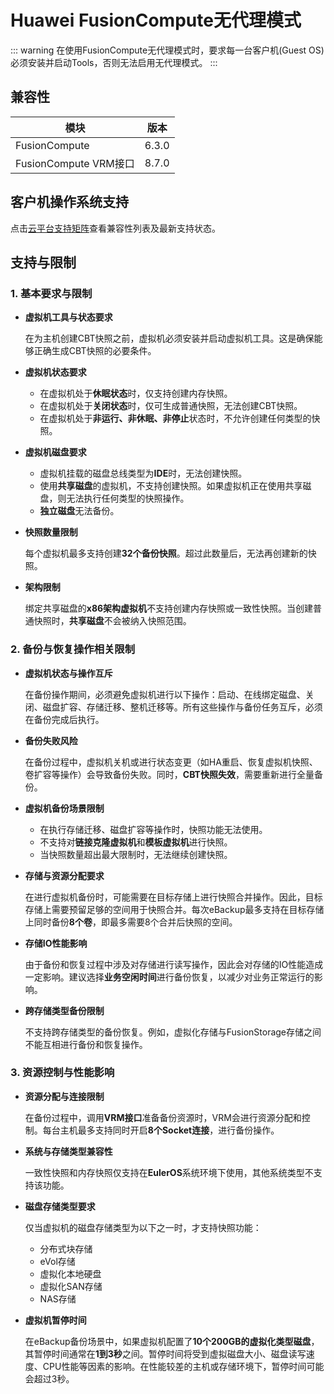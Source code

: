 # Huawei FusionCompute无代理模式

::: warning
在使用FusionCompute无代理模式时，要求每一台客户机(Guest OS)必须安装并启动Tools，否则无法启用无代理模式。
:::

## 兼容性

| 模块                | 版本   |
|---------------------|--------|
| FusionCompute       | 6.3.0  |
| FusionCompute VRM接口 | 8.7.0  |

## 客户机操作系统支持

点击[云平台支持矩阵](https://oneprocloud.feishu.cn/sheets/VRqksSPEPhRTPStp3kVcItXNnyh?sheet=Y9fpqO)查看兼容性列表及最新支持状态。

## 支持与限制

### **1. 基本要求与限制**

- **虚拟机工具与状态要求**

  在为主机创建CBT快照之前，虚拟机必须安装并启动虚拟机工具。这是确保能够正确生成CBT快照的必要条件。

- **虚拟机状态要求**

  - 在虚拟机处于**休眠状态**时，仅支持创建内存快照。
  - 在虚拟机处于**关闭状态**时，仅可生成普通快照，无法创建CBT快照。
  - 在虚拟机处于**非运行、非休眠、非停止**状态时，不允许创建任何类型的快照。

- **虚拟机磁盘要求**

  - 虚拟机挂载的磁盘总线类型为**IDE**时，无法创建快照。
  - 使用**共享磁盘**的虚拟机，不支持创建快照。如果虚拟机正在使用共享磁盘，则无法执行任何类型的快照操作。
  - **独立磁盘**无法备份。

- **快照数量限制**

  每个虚拟机最多支持创建**32个备份快照**。超过此数量后，无法再创建新的快照。

- **架构限制**

  绑定共享磁盘的**x86架构虚拟机**不支持创建内存快照或一致性快照。当创建普通快照时，**共享磁盘**不会被纳入快照范围。

### **2. 备份与恢复操作相关限制**

- **虚拟机状态与操作互斥**

  在备份操作期间，必须避免虚拟机进行以下操作：启动、在线绑定磁盘、关闭、磁盘扩容、存储迁移、整机迁移等。所有这些操作与备份任务互斥，必须在备份完成后执行。

- **备份失败风险**

  在备份过程中，虚拟机关机或进行状态变更（如HA重启、恢复虚拟机快照、卷扩容等操作）会导致备份失败。同时，**CBT快照失效**，需要重新进行全量备份。

- **虚拟机备份场景限制**

  - 在执行存储迁移、磁盘扩容等操作时，快照功能无法使用。
  - 不支持对**链接克隆虚拟机**和**模板虚拟机**进行快照。
  - 当快照数量超出最大限制时，无法继续创建快照。

- **存储与资源分配要求**

  在进行虚拟机备份时，可能需要在目标存储上进行快照合并操作。因此，目标存储上需要预留足够的空间用于快照合并。每次eBackup最多支持在目标存储上同时备份**8个卷**，即最多需要8个合并后快照的空间。

- **存储IO性能影响**

  由于备份和恢复过程中涉及对存储进行读写操作，因此会对存储的IO性能造成一定影响。建议选择**业务空闲时间**进行备份恢复，以减少对业务正常运行的影响。

- **跨存储类型备份限制**

  不支持跨存储类型的备份恢复。例如，虚拟化存储与FusionStorage存储之间不能互相进行备份和恢复操作。

### **3. 资源控制与性能影响**

- **资源分配与连接限制**

  在备份过程中，调用**VRM接口**准备备份资源时，VRM会进行资源分配和控制。每台主机最多支持同时开启**8个Socket连接**，进行备份操作。

- **系统与存储类型兼容性**

  一致性快照和内存快照仅支持在**EulerOS**系统环境下使用，其他系统类型不支持该功能。

- **磁盘存储类型要求**

  仅当虚拟机的磁盘存储类型为以下之一时，才支持快照功能：
  - 分布式块存储
  - eVol存储
  - 虚拟化本地硬盘
  - 虚拟化SAN存储
  - NAS存储

- **虚拟机暂停时间**

  在eBackup备份场景中，如果虚拟机配置了**10个200GB的虚拟化类型磁盘**，其暂停时间通常在**1到3秒**之间。暂停时间将受到虚拟磁盘大小、磁盘读写速度、CPU性能等因素的影响。在性能较差的主机或存储环境下，暂停时间可能会超过3秒。